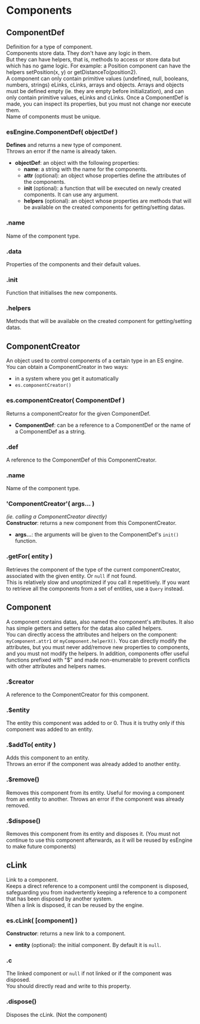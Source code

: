 Components
==========


## ComponentDef

Definition for a type of component.  
Components store data. They don't have any logic in them.  
But they can have helpers, that is, methods to access or store data but which has no game logic. For example: a Position component can have the helpers setPosition(x, y) or getDistanceTo(position2).  
A component can only contain primitive values (undefined, null, booleans, numbers, strings) eLinks, cLinks, arrays and objects. Arrays and objects must be defined empty (ie. they are empty before initialization), and can only contain primitive values, eLinks and cLinks.
Once a ComponentDef is made, you can inspect its properties, but you must not change nor execute them.  
Name of components must be unique.

### esEngine.ComponentDef( objectDef )
**Defines** and returns a new type of component.  
Throws an error if the name is already taken.
- **objectDef**: an object with the following properties:
    - **name**: a string with the name for the components.
    - **attr** (optional): an object whose properties define the attributes of the components.
    - **init** (optional): a function that will be executed on newly created components. It can use any argument.
    - **helpers** (optional): an object whose properties are methods that will be available on the created components for getting/setting datas.

### .name
Name of the component type.

### .data
Properties of the components and their default values.

### .init
Function that initialises the new components.

### .helpers
Methods that will be available on the created component for getting/setting datas.

## ComponentCreator

An object used to control components of a certain type in an ES engine.  
You can obtain a ComponentCreator in two ways:
- in a system where you get it automatically
- `es.componentCreator()`

### es.componentCreator( ComponentDef )
Returns a componentCreator for the given ComponentDef.
- **ComponentDef**: can be a reference to a ComponentDef or the name of a ComponentDef as a string.

### .def
A reference to the ComponentDef of this ComponentCreator.

### .name
Name of the component type.

### 'ComponentCreator'( args... )
_(ie. calling a ComponentCreator directly)_  
**Constructor**: returns a new component from this ComponentCreator.
- **args...**: the arguments will be given to the ComponentDef's `init()` function.

### .getFor( entity )
Retrieves the component of the type of the current componentCreator, associated with the given entity. Or `null` if not found.  
This is relatively slow and unoptimized if you call it repetitively. If you want to retrieve all the components from a set of entities, use a `Query` instead.

## Component

A component contains datas, also named the component's attributes. It also has simple getters and setters for the datas also called helpers.  
You can directly access the attributes and helpers on the component: `myComponent.attr1` or `myComponent.helperX()`. You can directly modify the attributes, but you must never add/remove new properties to components, and you must not modify the helpers. In addition, components offer useful functions prefixed with "$" and made non-enumerable to prevent conflicts with other attributes and helpers names.

### .$creator
A reference to the ComponentCreator for this component.

### .$entity
The entity this component was added to or 0.
Thus it is truthy only if this component was added to an entity.

### .$addTo( entity )
Adds this component to an entity.  
Throws an error if the component was already added to another entity.

### .$remove()
Removes this component from its entity. Useful for moving a component from an entity to another.
Throws an error if the component was already removed.

### .$dispose()
Removes this component from its entity and disposes it. (You must not continue to use this component afterwards, as it will be reused by esEngine to make future components)


## cLink

Link to a component.  
Keeps a direct reference to a component until the component is disposed, safeguarding you from inadvertently keeping a reference to a component that has been disposed by another system.  
When a link is disposed, it can be reused by the engine.

### es.cLink( [component] )
**Constructor**: returns a new link to a component.
- **entity** (optional): the initial component. By default it is `null`.

### .c
The linked component or `null` if not linked or if the component was disposed.  
You should directly read and write to this property.

### .dispose()
Disposes the cLink. (Not the component)

